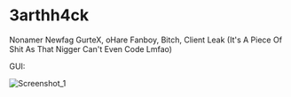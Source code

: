 # 3arthh4ck

Nonamer Newfag GurteX, oHare Fanboy, Bitch, Client Leak (It's A Piece Of Shit As That Nigger Can't Even Code Lmfao)

GUI:

![Screenshot_1](https://github.com/SoftWaren1/3arthh4ck-1-0-0/assets/150448678/abb8b01c-6c3b-421b-95ef-5b85667ec48f)

